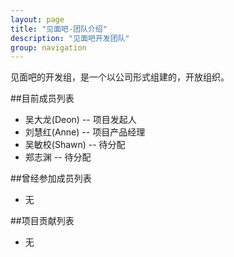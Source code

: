 ```yaml
---
layout: page
title: "见面吧-团队介绍"
description: "见面吧开发团队"
group: navigation
---
```

见面吧的开发组，是一个以公司形式组建的，开放组织。


##目前成员列表

* 吴大龙(Deon) -- 项目发起人
* 刘慧红(Anne) -- 项目产品经理
* 吴敏校(Shawn) -- 待分配
* 郑志渊 -- 待分配

##曾经参加成员列表
* 无

##项目贡献列表
* 无
 